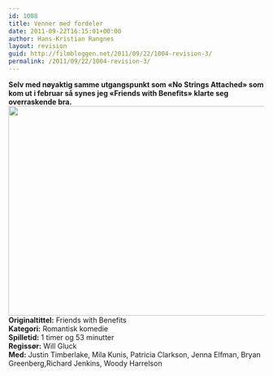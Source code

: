 ```yaml
---
id: 1008
title: Venner med fordeler
date: 2011-09-22T16:15:01+00:00
author: Hans-Kristian Rangnes
layout: revision
guid: http://filmbloggen.net/2011/09/22/1004-revision-3/
permalink: /2011/09/22/1004-revision-3/
---
```

**Selv med nøyaktig samme utgangspunkt som &laquo;No Strings Attached&raquo; som kom ut i februar så synes jeg &laquo;Friends with Benefits&raquo; klarte seg overraskende bra.**  
<a href="http://filmbloggen.net/?attachment_id=1005" rel="attachment wp-att-1005"><img class="alignnone size-large wp-image-1005" src="http://filmbloggen.net/wp-content/uploads//2011/09/friends-with-benefits-620x412.jpg" alt="" width="620" height="412" /><br /> </a>**Originaltittel:** Friends with Benefits  
**Kategori:** Romantisk komedie  
**Spilletid:** 1 timer og 53 minutter  
**Regissør:** Will Gluck  
**Med:** Justin Timberlake, Mila Kunis, Patricia Clarkson, Jenna Elfman, Bryan Greenberg,Richard Jenkins, Woody Harrelson